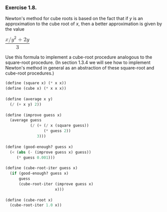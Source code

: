 ### Exercise 1.8.
Newton's method for cube roots is based on the fact that if *y* is an approximation to the cube root of *x*, then a better approximation is given by the value

![Equation](equation.gif)

Use this formula to implement a cube-root procedure analogous to the square-root procedure. (In section 1.3.4 we will see how to implement Newton's method in general as an abstraction of these square-root and cube-root procedures.)

```scheme
(define (square x) (* x x))
(define (cube x) (* x x x))

(define (average x y)
  (/ (+ x y) 2))

(define (improve guess x)
  (average guess 
           (/ (+ (/ x (square guess))
                 (* guess 2))
              3)))

(define (good-enough? guess x)
  (< (abs (- (improve guess x) guess))
     (* guess 0.001)))

(define (cube-root-iter guess x)
  (if (good-enough? guess x)
      guess
      (cube-root-iter (improve guess x)
                      x)))

(define (cube-root x)
  (cube-root-iter 1.0 x))
```
